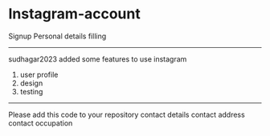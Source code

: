 # Instagram-account
Signup
Personal details filling
_____________________

sudhagar2023 added some features to use instagram
1. user profile
2. design
3. testing
_______________________________________
Please add this code to your repository
contact details
contact address
contact occupation
